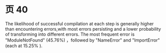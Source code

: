 # 页 40
The likelihood of successful compilation at each step is generally higher than encountering errors,with most errors persisting and a lower probability of transforming into different errors. The most frequent error is "ModuleNotFound" $( 4 5 . 7 6 \% )$ ，followed by "NameError" and "ImportError" (each at $1 5 . 2 5 \%$ ).